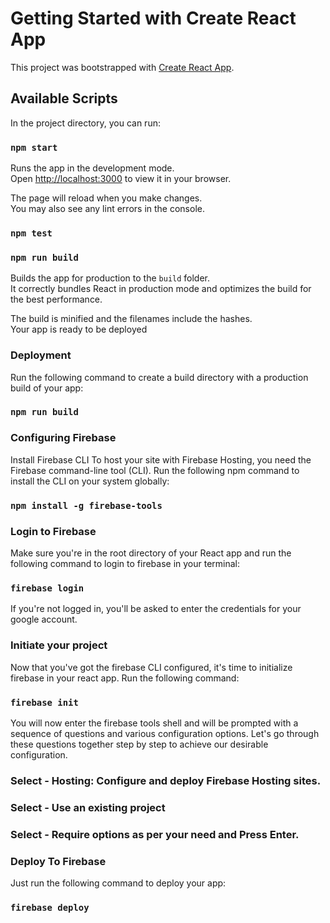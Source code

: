 # Getting Started with Create React App

This project was bootstrapped with [Create React App](https://github.com/facebook/create-react-app).

## Available Scripts

In the project directory, you can run:

### `npm start`

Runs the app in the development mode.\
Open [http://localhost:3000](http://localhost:3000) to view it in your browser.

The page will reload when you make changes.\
You may also see any lint errors in the console.

### `npm test`



### `npm run build`

Builds the app for production to the `build` folder.\
It correctly bundles React in production mode and optimizes the build for the best performance.

The build is minified and the filenames include the hashes.\
Your app is ready to be deployed


### Deployment

Run the following command to create a build directory with a production build of your app:

### `npm run build`


### Configuring Firebase

Install Firebase CLI
To host your site with Firebase Hosting, you need the Firebase command-line tool (CLI). Run the following npm command to install the CLI on your system globally:

### `npm install -g firebase-tools`


### Login to Firebase
Make sure you're in the root directory of your React app and run the following command to login to firebase in your terminal:

### `firebase login`

If you're not logged in, you'll be asked to enter the credentials for your google account.


### Initiate your project
Now that you've got the firebase CLI configured, it's time to initialize firebase in your react app. Run the following command:

### `firebase init`

You will now enter the firebase tools shell and will be prompted with a sequence of questions and various configuration options. Let's go through these questions together step by step to achieve our desirable configuration.

### Select - Hosting: Configure and deploy Firebase Hosting sites.

### Select - Use an existing project

### Select - Require options as per your need and Press Enter.

### Deploy To Firebase
Just run the following command to deploy your app:

### `firebase deploy`